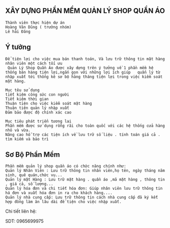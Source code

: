 ## XÂY DỰNG PHẦN MỀM QUẢN LÝ SHOP QUẦN ÁO

    Thành viên thực hiện dự án
    Hoàng Văn Dũng ( trưởng nhóm)
    Lê hải Đăng

## Ý tưởng
    Để tiện lợi cho việc mua bán thanh toán, Và lưu trữ thông tin mặt hàng nhân viên một cách tối ưu 
     Quản Lý Shop Quần Áo được xây dựng trên ý tưởng về 1 phần mềm hệ thống bán hàng tiện lợi,ngắn gọn với những lợi ích giúp   quẩn lý từ nhập xuất tới thống kê sơ bộ hàng tháng tiện lợi trong việc kiểm soát mặt hàng.
    
    Mục têu sử dụng
    tiết kiệm công sức con người
    Tiết kiệm thời gian
    Thuận tiện cho việc kiểm soát mặt hàng
    Thuận tiện quản lý nhập xuất 
    Đảm bảo được độ chính xác cao

    Mục tiêu phát triển tương lai
    Phần mềm được sử dụng rỗng rãi cho toàn quốc với các hệ thống cửa hàng nhỏ và vừa.
    Nâng cao hỗ trợ các tiện ích về lưu trữ số liệu . tính toán giá cả . tìm kiếm và bảo trì
   
## Sơ Bộ Phần Mềm
    Phần mềm quản lý shop quần áo có chức năng chính như:
    Quản lý Nhân Viên : Lưu trữ thông tin nhân viên,họ tên, ngày tháng năm sinh, quê quán,chức vụ...
    Quản lý mặt Hàng : Lưu trữ mặt hàng . quần áo ,mã mặt hàng , thông tin , giá cả, số lượng...
    Quản lý hóa đơn và chi tiết hóa đơn: Giúp nhân viên lưu trữ thông tin há đơn và xuất hóa đơn in ra cho khách hàng....
    Quản lý nhà cung cấp: Lưu trữ thông tin cách nhà cung cấp đã ký kết hợp đồng làm ăn lâu dài để tiện cho việc nhập xuất.
    
Chi tiết liên hệ: 

SDT: 0965699975
